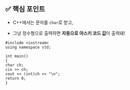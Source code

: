 ## ✅ 핵심 포인트

- C++에서는 문자를 `char`로 받고,
    
- 그냥 정수형으로 출력하면 **자동으로 아스키 코드 값**이 출력돼!

```
#include <iostream>
using namespace std;

int main() 
{
char ch;
cin >> ch;
cout << (int)ch << "\n";
return 0;
}
```

